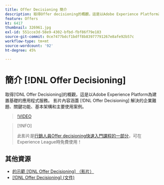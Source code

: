 ```yaml
---
title: Offer Decisioning 簡介
description: 取得Offer decisioning的概觀，這是以Adobe Experience Platform為基礎打造的應用程式服務。
feature: Offers
kt: 6417
thumbnail: 326961.jpg
exl-id: 551cce3d-58e9-4302-bfbd-fbf86f79e183
source-git-commit: 0ce7477bdcf1bdff8b83977791267e8afe92b57c
workflow-type: tm+mt
source-wordcount: '92'
ht-degree: 45%

---
```


# 簡介 [!DNL Offer Decisioning]

取得[!DNL Offer Decisioning]的概觀，這是以Adobe Experience Platform為建置基礎的應用程式服務。 影片內容涵蓋 [!DNL Offer Decisioning] 解決的企業難題、關鍵功能、基本架構和主要使用案例。


>[!VIDEO](https://video.tv.adobe.com/v/326961?quality=12&learn=on)

>[!INFO]
>
> 此影片是[行銷人員Offer decisioning快速入門課程的一部分](https://experienceleague.adobe.com/?lang=zh-Hant?recommended=ExperiencePlatform-U-1-2020.1.offerdecisioning)，可在Experience League時免費使用！

## 其他資源

* [的示範 [!DNL Offer Decisioning] （影片）](demo-of-offer-decisioning.md)
* [[!DNL Offer Decisioning] (文件)](https://experienceleague.adobe.com/docs/offer-decisioning/using/get-started/starting-offer-decisioning.html?lang=zh-Hant)
